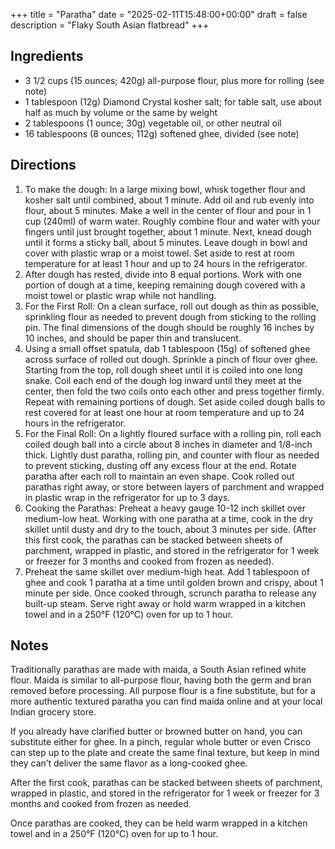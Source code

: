 +++
title = "Paratha"
date = "2025-02-11T15:48:00+00:00"
draft = false
description = "Flaky South Asian flatbread"
+++

## Ingredients

- 3 1/2 cups (15 ounces; 420g) all-purpose flour, plus more for rolling (see note)
- 1 tablespoon (12g) Diamond Crystal kosher salt; for table salt, use about half as much by volume or the same by weight
- 2 tablespoons (1 ounce; 30g) vegetable oil, or other neutral oil
- 16 tablespoons (8 ounces; 112g) softened ghee, divided (see note)

## Directions

1. To make the dough: In a large mixing bowl, whisk together flour and kosher salt until combined, about 1 minute. Add oil and rub evenly into flour, about 5 minutes. Make a well in the center of flour and pour in 1 cup (240ml) of warm water. Roughly combine flour and water with your fingers until just brought together, about 1 minute. Next, knead dough until it forms a sticky ball, about 5 minutes. Leave dough in bowl and cover with plastic wrap or a moist towel. Set aside to rest at room temperature for at least 1 hour and up to 24 hours in the refrigerator.
1. After dough has rested, divide into 8 equal portions. Work with one portion of dough at a time, keeping remaining dough covered with a moist towel or plastic wrap while not handling.
1. For the First Roll: On a clean surface, roll out dough as thin as possible, sprinkling flour as needed to prevent dough from sticking to the rolling pin. The final dimensions of the dough should be roughly 16 inches by 10 inches, and should be paper thin and translucent.
1. Using a small offset spatula, dab 1 tablespoon (15g) of softened ghee across surface of rolled out dough. Sprinkle a pinch of flour over ghee. Starting from the top, roll dough sheet until it is coiled into one long snake. Coil each end of the dough log inward until they meet at the center, then fold the two coils onto each other and press together firmly. Repeat with remaining portions of dough. Set aside coiled dough balls to rest covered for at least one hour at room temperature and up to 24 hours in the refrigerator.
1. For the Final Roll: On a lightly floured surface with a rolling pin, roll each coiled dough ball into a circle about 8 inches in diameter and 1/8-inch thick. Lightly dust paratha, rolling pin, and counter with flour as needed to prevent sticking, dusting off any excess flour at the end. Rotate paratha after each roll to maintain an even shape. Cook rolled out parathas right away, or store between layers of parchment and wrapped in plastic wrap in the refrigerator for up to 3 days.
1. Cooking the Parathas: Preheat a heavy gauge 10-12 inch skillet over medium-low heat. Working with one paratha at a time, cook in the dry skillet until dusty and dry to the touch, about 3 minutes per side. (After this first cook, the parathas can be stacked between sheets of parchment, wrapped in plastic, and stored in the refrigerator for 1 week or freezer for 3 months and cooked from frozen as needed).
1. Preheat the same skillet over medium-high heat. Add 1 tablespoon of ghee and cook 1 paratha at a time until golden brown and crispy, about 1 minute per side. Once cooked through, scrunch paratha to release any built-up steam. Serve right away or hold warm wrapped in a kitchen towel and in a 250°F (120°C) oven for up to 1 hour.

## Notes

Traditionally parathas are made with maida, a South Asian refined white flour. Maida is similar to all-purpose flour, having both the germ and bran removed before processing. All purpose flour is a fine substitute, but for a more authentic textured paratha you can find maida online and at your local Indian grocery store.

If you already have clarified butter or browned butter on hand, you can substitute either for ghee. In a pinch, regular whole butter or even Crisco can step up to the plate and create the same final texture, but keep in mind they can’t deliver the same flavor as a long-cooked ghee.

After the first cook, parathas can be stacked between sheets of parchment, wrapped in plastic, and stored in the refrigerator for 1 week or freezer for 3 months and cooked from frozen as needed.

Once parathas are cooked, they can be held warm wrapped in a kitchen towel and in a 250°F (120°C) oven for up to 1 hour.
